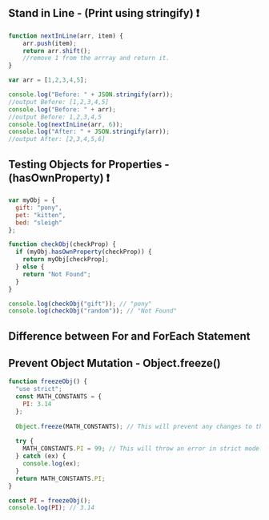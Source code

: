## Stand in Line - (Print using stringify) ❗

```js
function nextInLine(arr, item) {
    arr.push(item);
    return arr.shift();
    //remove 1 from the arrray and return it.
}

var arr = [1,2,3,4,5];

console.log("Before: " + JSON.stringify(arr));
//output Before: [1,2,3,4,5]
console.log("Before: " + arr);
//output Before: 1,2,3,4,5
console.log(nextInLine(arr, 6));
console.log("After: " + JSON.stringify(arr));
//output After: [2,3,4,5,6]
```

## Testing Objects for Properties - (hasOwnProperty) ❗

```js
var myObj = {
  gift: "pony",
  pet: "kitten",
  bed: "sleigh"
};

function checkObj(checkProp) {
  if (myObj.hasOwnProperty(checkProp)) {
    return myObj[checkProp];
  } else {
    return "Not Found";
  }
}

console.log(checkObj("gift")); // "pony"
console.log(checkObj("random")); // "Not Found"
```

## Difference between For and ForEach Statement

## Prevent Object Mutation - Object.freeze()

```js
function freezeObj() {
  "use strict";
  const MATH_CONSTANTS = {
    PI: 3.14
  };
  
  Object.freeze(MATH_CONSTANTS); // This will prevent any changes to the object.
  
  try {
    MATH_CONSTANTS.PI = 99; // This will throw an error in strict mode.
  } catch (ex) {
    console.log(ex);
  }
  return MATH_CONSTANTS.PI;
}

const PI = freezeObj();
console.log(PI); // 3.14
```